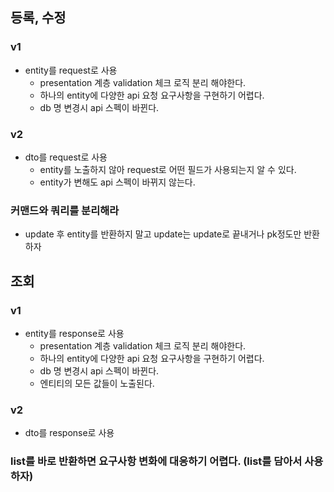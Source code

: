 ## 등록, 수정

### v1
- entity를 request로 사용
  - presentation 계층 validation 체크 로직 분리 해야한다.
  - 하나의 entity에 다양한 api 요청 요구사항을 구현하기 어렵다.
  - db 명 변경시 api 스펙이 바뀐다.

### v2
- dto를 request로 사용
  - entity를 노출하지 않아 request로 어떤 필드가 사용되는지 알 수 있다.
  - entity가 변해도 api 스펙이 바뀌지 않는다.
  
### 커맨드와 쿼리를 분리해라
- update 후 entity를 반환하지 말고 update는 update로 끝내거나 pk정도만 반환하자

## 조회

### v1
- entity를 response로 사용
  - presentation 계층 validation 체크 로직 분리 해야한다.
  - 하나의 entity에 다양한 api 요청 요구사항을 구현하기 어렵다.
  - db 명 변경시 api 스펙이 바뀐다.
  - 엔티티의 모든 값들이 노출된다.
  
### v2
- dto를 response로 사용
  
### list를 바로 반환하면 요구사항 변화에 대응하기 어렵다. (list를 담아서 사용하자)
